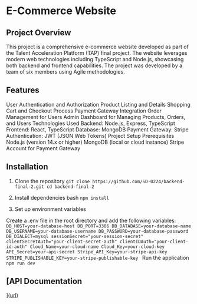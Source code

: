 # E-Commerce Website
## Project Overview
This project is a comprehensive e-commerce website developed as part of the Talent Acceleration Platform (TAP) final project. The website leverages modern web technologies including TypeScript and Node.js, showcasing both backend and frontend capabilities. The project was developed by a team of six members using Agile methodologies.

## Features
User Authentication and Authorization
Product Listing and Details
Shopping Cart and Checkout Process
Payment Gateway Integration
Order Management for Users
Admin Dashboard for Managing Products, Orders, and Users
Technologies Used
Backend: Node.js, Express, TypeScript
Frontend: React, TypeScript
Database: MongoDB
Payment Gateway: Stripe
Authentication: JWT (JSON Web Tokens)
Project Setup
Prerequisites
Node.js (version 14.x or higher)
MongoDB (local or cloud instance)
Stripe Account for Payment Gateway
## Installation
1. Clone the repository
`git clone https://github.com/SD-0224/backend-final-2.git
cd backend-final-2`

2. Install dependencies
bash
`npm install
`
3. Set up environment variables

Create a .env file in the root directory and add the following variables:
`DB_HOST=your-database-host
DB_PORT=3306
DB_DATABASE=your-database-name
DB_USERNAME=your-database-username
DB_PASSWORD=your-database-password
DB_DIALECT=mysql
sessionSecret="your-session-secret"
clientSecretAuth="your-client-secret-auth"
clientIDAuth="your-client-id-auth"
Cloud_Name=your-cloud-name
Cloud_Key=your-cloud-key
API_Secret=your-api-secret
Stripe_API_Key=your-stripe-api-key
STRIPE_PUBLISHABLE_KEY=your-stripe-publishable-key
`
Run the application
`npm run dev
`

## [API Documentation
]([url](https://documenter.getpostman.com/view/33968858/2sA3BkdtGN#0526bc1b-b1c9-4103-8125-9111abdc20c8))

